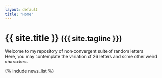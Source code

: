 ```yaml
---
layout: default
title: "Home"
---
```

<div class="jumbotron">
    <h1 class="display-3">{{ site.title }} <small class="text-muted">({{ site.tagline }})</small></h1>
    <p class="lead">
      Welcome to my repository of non-convergent suite of random letters.<br/>
      Here, you may contemplate the variation of 26 letters and some other weird characters.
    </p>
</div>

{% include news_list %}